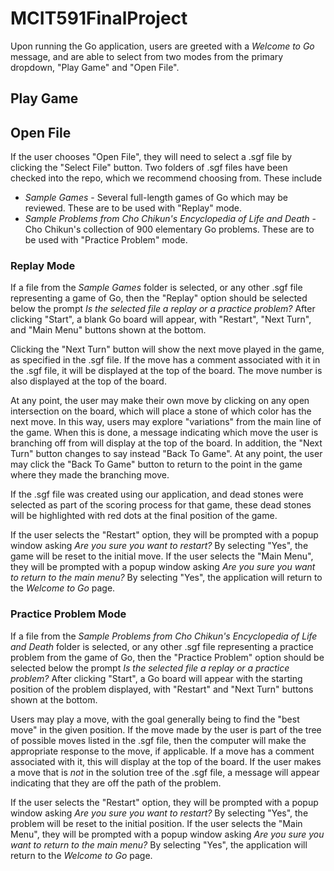# MCIT591FinalProject

Upon running the Go application, users are greeted with a _Welcome to Go_ message, and are able to select from two modes from the primary dropdown, "Play Game" and "Open File".

## Play Game

## Open File
If the user chooses "Open File", they will need to select a .sgf file by clicking the "Select File" button. Two folders of .sgf files have been checked into the repo, which we recommend choosing from. These include
* _Sample Games_ - Several full-length games of Go which may be reviewed. These are to be used with "Replay" mode.
* _Sample Problems from Cho Chikun's Encyclopedia of Life and Death_ - Cho Chikun's collection of 900 elementary Go problems. These are to be used with "Practice Problem" mode.

### Replay Mode
If a file from the _Sample Games_ folder is selected, or any other .sgf file representing a game of Go, then the "Replay" option should be selected below the prompt _Is the selected file a replay or a practice problem?_ After clicking "Start", a blank Go board will appear, with "Restart", "Next Turn", and "Main Menu" buttons shown at the bottom.

Clicking the "Next Turn" button will show the next move played in the game, as specified in the .sgf file. If the move has a comment associated with it in the .sgf file, it will be displayed at the top of the board. The move number is also displayed at the top of the board.

At any point, the user may make their own move by clicking on any open intersection on the board, which will place a stone of which color has the next move. In this way, users may explore "variations" from the main line of the game. When this is done, a message indicating which move the user is branching off from will display at the top of the board. In addition, the "Next Turn" button changes to say instead "Back To Game". At any point, the user may click the "Back To Game" button to return to the point in the game where they made the branching move.

If the .sgf file was created using our application, and dead stones were selected as part of the scoring process for that game, these dead stones will be highlighted with red dots at the final position of the game.

If the user selects the "Restart" option, they will be prompted with a popup window asking _Are you sure you want to restart?_ By selecting "Yes", the game will be reset to the initial move. If the user selects the "Main Menu", they will be prompted with a popup window asking _Are you sure you want to return to the main menu?_ By selecting "Yes", the application will return to the _Welcome to Go_ page.

### Practice Problem Mode
If a file from the _Sample Problems from Cho Chikun's Encyclopedia of Life and Death_ folder is selected, or any other .sgf file representing a practice problem from the game of Go, then the "Practice Problem" option should be selected below the prompt _Is the selected file a replay or a practice problem?_ After clicking "Start", a Go board will appear with the starting position of the problem displayed, with "Restart" and "Next Turn" buttons shown at the bottom.

Users may play a move, with the goal generally being to find the "best move" in the given position. If the move made by the user is part of the tree of possible moves listed in the .sgf file, then the computer will make the appropriate response to the move, if applicable. If a move has a comment associated with it, this will display at the top of the board. If the user makes a move that is _not_ in the solution tree of the .sgf file, a message will appear indicating that they are off the path of the problem.

If the user selects the "Restart" option, they will be prompted with a popup window asking _Are you sure you want to restart?_ By selecting "Yes", the problem will be reset to the initial position. If the user selects the "Main Menu", they will be prompted with a popup window asking _Are you sure you want to return to the main menu?_ By selecting "Yes", the application will return to the _Welcome to Go_ page.

